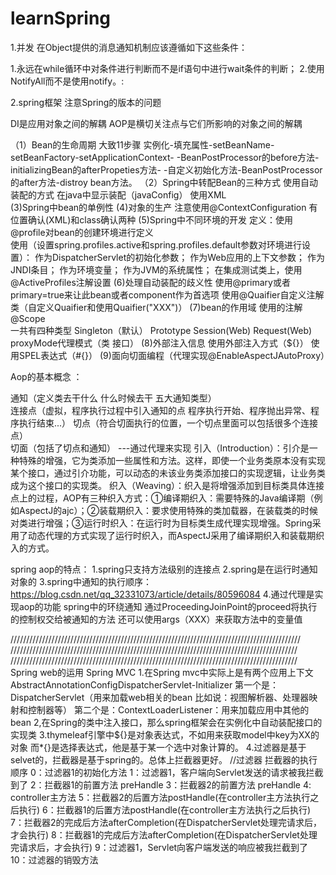 # learnSpring
1.并发
在Object提供的消息通知机制应该遵循如下这些条件：

1.永远在while循环中对条件进行判断而不是if语句中进行wait条件的判断；
2.使用NotifyAll而不是使用notify。:

2.spring框架  注意Spring的版本的问题

DI是应用对象之间的解耦  AOP是横切关注点与它们所影响的对象之间的解耦

（1）Bean的生命周期  大致11步骤
 实例化-填充属性-setBeanName-setBeanFactory-setApplicationContext-
 -BeanPostProcessor的before方法-initializingBean的afterPropeties方法-
 -自定义初始化方法-BeanPostProcessor的after方法-distroy bean方法。
 （2）Spring中转配Bean的三种方式
 使用自动装配的方式    在java中显示装配（javaConfig）      使用XML     
 (3)Spring中bean的单例性
 (4)对象的生产 注意使用@ContextConfiguration  有位置确认(XML)和class确认两种
 (5)Spring中不同环境的开发
   定义：使用@profile对bean的创建环境进行定义   
   使用（设置spring.profiles.active和spring.profiles.default参数对环境进行设置）：
   作为DispatcherServlet的初始化参数；
	作为Web应用的上下文参数；
	作为JNDI条目；
	作为环境变量；
	作为JVM的系统属性；
	在集成测试类上，使用@ActiveProfiles注解设置
 (6)处理自动装配的歧义性
  使用@primary或者primary=true来让此bean或者component作为首选项
  使用@Quaifier自定义注解类（自定义Quaifier和使用Quaifier("XXX")）
  (7)bean的作用域
    使用的注解@Scope  
    一共有四种类型 Singleton（默认） Prototype  Session(Web) Request(Web)
    proxyMode代理模式（类 接口）
   (8)外部注入信息
     使用外部注入方式（${}）  使用SPEL表达式（#{}）
    (9)面向切面编程（代理实现@EnableAspectJAutoProxy）
    
   Aop的基本概念 ：
    
   通知（定义类去干什么 什么时候去干  五大通知类型）  
    连接点（虚拟，程序执行过程中引入通知的点   程序执行开始、程序抛出异常、程序执行结束...）
    切点（符合切面执行的位置，一个切点里面可以包括很多个连接点）   
    切面（包括了切点和通知）  ---通过代理来实现
    引入（Introduction）：引介是一种特殊的增强，它为类添加一些属性和方法。这样，即使一个业务类原本没有实现某个接口，通过引介功能，可以动态的未该业务类添加接口的实现逻辑，让业务类成为这个接口的实现类。
	织入（Weaving）：织入是将增强添加到目标类具体连接点上的过程，AOP有三种织入方式：①编译期织入：需要特殊的Java编译期（例如AspectJ的ajc）；②装载期织入：要求使用特殊的类加载器，在装载类的时候对类进行增强；③运行时织入：在运行时为目标类生成代理实现增强。Spring采用了动态代理的方式实现了运行时织入，而AspectJ采用了编译期织入和装载期织入的方式。 
	
spring aop的特点：
	1.spring只支持方法级别的连接点
	2.spring是在运行时通知对象的
    3.spring中通知的执行顺序：https://blog.csdn.net/qq_32331073/article/details/80596084
    4.通过代理是实现aop的功能
spring中的环绕通知 通过ProceedingJoinPoint的proceed将执行的控制权交给被通知的方法  还可以使用args（XXX）来获取方法中的变量值
     
////////////////////////////////////////////////////////////////////////////////////////////
///////////////////////////////////////////////////////////////////////////////////////////
///////////////////////////////////////////////////////////////////////////////////////////
Spring web的运用 Spring MVC
1.在Spring mvc中实际上是有两个应用上下文
 		AbstractAnnotationConfigDispatcherServlet-Initializer
 第一个是：DispatcherServlet（用来加载web相关的bean 比如说：视图解析器、处理器映射和控制器等）
 第二个是：ContextLoaderListener：用来加载应用中其他的bean
 2,在Spring的类中注入接口，那么spring框架会在实例化中自动装配接口的实现类
 3.thymeleaf引擎中${}是对象表达式，不如用来获取model中key为XX的对象
 而*{}是选择表达式，他是基于某一个选中对象计算的。
 4.过滤器是基于selvet的，拦截器是基于spring的。总体上拦截器更好。
 //过滤器  拦截器的执行顺序
 0：过滤器1的初始化方法
1：过滤器1，客户端向Servlet发送的请求被我拦截到了
2：拦截器1的前置方法 preHandle
3：拦截器2的前置方法 preHandle
4: controller主方法
5：拦截器2的后置方法postHandle(在controller主方法执行之后执行)
6：拦截器1的后置方法postHandle(在controller主方法执行之后执行)
7：拦截器2的完成后方法afterCompletion(在DispatcherServlet处理完请求后，才会执行)
8：拦截器1的完成后方法afterCompletion(在DispatcherServlet处理完请求后，才会执行)
9：过滤器1，Servlet向客户端发送的响应被我拦截到了
10：过滤器的销毁方法